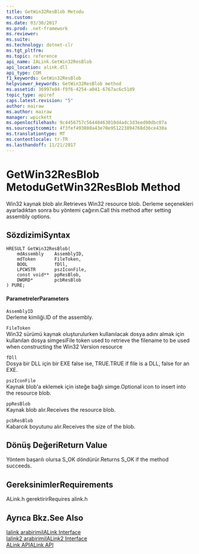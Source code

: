 ```yaml
---
title: GetWin32ResBlob Metodu
ms.custom: 
ms.date: 03/30/2017
ms.prod: .net-framework
ms.reviewer: 
ms.suite: 
ms.technology: dotnet-clr
ms.tgt_pltfrm: 
ms.topic: reference
api_name: IALink.GetWin32ResBlob
api_location: alink.dll
api_type: COM
f1_keywords: GetWin32ResBlob
helpviewer_keywords: GetWin32ResBlob method
ms.assetid: 36997e04-f9f6-4254-a041-6767ac6c51d9
topic_type: apiref
caps.latest.revision: "5"
author: mairaw
ms.author: mairaw
manager: wpickett
ms.openlocfilehash: 9c4456757c56440463010d4adc3d3eed90dbc07a
ms.sourcegitcommit: 4f3fef493080a43e70e951223894768d36ce430a
ms.translationtype: MT
ms.contentlocale: tr-TR
ms.lasthandoff: 11/21/2017
---
```

# <a name="getwin32resblob-method"></a><span data-ttu-id="8acef-102">GetWin32ResBlob Metodu</span><span class="sxs-lookup"><span data-stu-id="8acef-102">GetWin32ResBlob Method</span></span>
<span data-ttu-id="8acef-103">Win32 kaynak blob alır.</span><span class="sxs-lookup"><span data-stu-id="8acef-103">Retrieves Win32 resource blob.</span></span> <span data-ttu-id="8acef-104">Derleme seçenekleri ayarladıktan sonra bu yöntemi çağırın.</span><span class="sxs-lookup"><span data-stu-id="8acef-104">Call this method after setting assembly options.</span></span>  
  
## <a name="syntax"></a><span data-ttu-id="8acef-105">Sözdizimi</span><span class="sxs-lookup"><span data-stu-id="8acef-105">Syntax</span></span>  
  
```  
HRESULT GetWin32ResBlob(  
    mdAssembly    AssemblyID,  
    mdToken       FileToken,  
    BOOL          fDll,  
    LPCWSTR       pszIconFile,  
    const void**  ppResBlob,  
    DWORD*        pcbResBlob  
) PURE;  
```  
  
#### <a name="parameters"></a><span data-ttu-id="8acef-106">Parametreler</span><span class="sxs-lookup"><span data-stu-id="8acef-106">Parameters</span></span>  
 `AssemblyID`  
 <span data-ttu-id="8acef-107">Derleme kimliği.</span><span class="sxs-lookup"><span data-stu-id="8acef-107">ID of the assembly.</span></span>  
  
 `FileToken`  
 <span data-ttu-id="8acef-108">Win32 sürümü kaynak oluşturulurken kullanılacak dosya adını almak için kullanılan dosya simgesi</span><span class="sxs-lookup"><span data-stu-id="8acef-108">File token used to retrieve the filename to be used when constructing the Win32 Version resource</span></span>  
  
 `fDll`  
 <span data-ttu-id="8acef-109">Dosya bir DLL için bir EXE false ise, TRUE.</span><span class="sxs-lookup"><span data-stu-id="8acef-109">TRUE if file is a DLL, false for an EXE.</span></span>  
  
 `pszIconFile`  
 <span data-ttu-id="8acef-110">Kaynak blob'a eklemek için isteğe bağlı simge.</span><span class="sxs-lookup"><span data-stu-id="8acef-110">Optional icon to insert into the resource blob.</span></span>  
  
 `ppResBlob`  
 <span data-ttu-id="8acef-111">Kaynak blob alır.</span><span class="sxs-lookup"><span data-stu-id="8acef-111">Receives the resource blob.</span></span>  
  
 `pcbResBlob`  
 <span data-ttu-id="8acef-112">Kabarcık boyutunu alır.</span><span class="sxs-lookup"><span data-stu-id="8acef-112">Receives the size of the blob.</span></span>  
  
## <a name="return-value"></a><span data-ttu-id="8acef-113">Dönüş Değeri</span><span class="sxs-lookup"><span data-stu-id="8acef-113">Return Value</span></span>  
 <span data-ttu-id="8acef-114">Yöntem başarılı olursa S_OK döndürür.</span><span class="sxs-lookup"><span data-stu-id="8acef-114">Returns S_OK if the method succeeds.</span></span>  
  
## <a name="requirements"></a><span data-ttu-id="8acef-115">Gereksinimler</span><span class="sxs-lookup"><span data-stu-id="8acef-115">Requirements</span></span>  
 <span data-ttu-id="8acef-116">ALink.h gerektirir</span><span class="sxs-lookup"><span data-stu-id="8acef-116">Requires alink.h</span></span>  
  
## <a name="see-also"></a><span data-ttu-id="8acef-117">Ayrıca Bkz.</span><span class="sxs-lookup"><span data-stu-id="8acef-117">See Also</span></span>  
 [<span data-ttu-id="8acef-118">Ialink arabirimi</span><span class="sxs-lookup"><span data-stu-id="8acef-118">IALink Interface</span></span>](../../../../docs/framework/unmanaged-api/alink/ialink-interface.md)  
 [<span data-ttu-id="8acef-119">Ialink2 arabirimi</span><span class="sxs-lookup"><span data-stu-id="8acef-119">IALink2 Interface</span></span>](../../../../docs/framework/unmanaged-api/alink/ialink2-interface.md)  
 [<span data-ttu-id="8acef-120">ALink API</span><span class="sxs-lookup"><span data-stu-id="8acef-120">ALink API</span></span>](../../../../docs/framework/unmanaged-api/alink/index.md)
